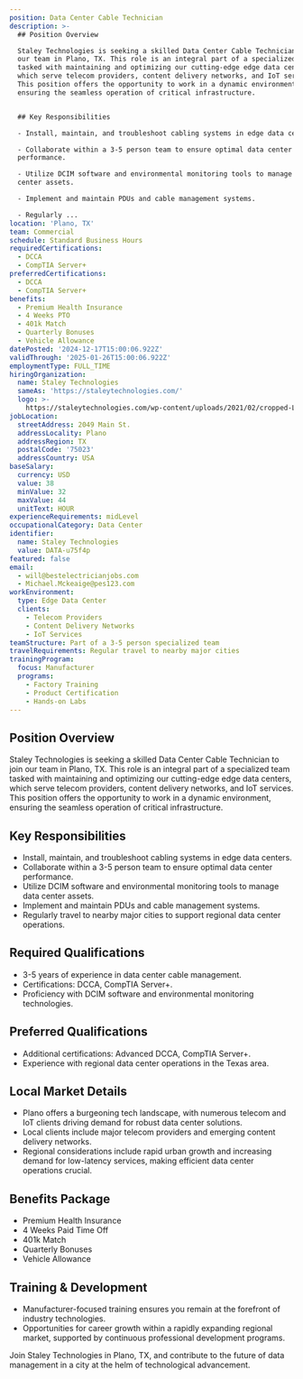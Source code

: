 ```yaml
---
position: Data Center Cable Technician
description: >-
  ## Position Overview

  Staley Technologies is seeking a skilled Data Center Cable Technician to join
  our team in Plano, TX. This role is an integral part of a specialized team
  tasked with maintaining and optimizing our cutting-edge edge data centers,
  which serve telecom providers, content delivery networks, and IoT services.
  This position offers the opportunity to work in a dynamic environment,
  ensuring the seamless operation of critical infrastructure.


  ## Key Responsibilities

  - Install, maintain, and troubleshoot cabling systems in edge data centers.

  - Collaborate within a 3-5 person team to ensure optimal data center
  performance.

  - Utilize DCIM software and environmental monitoring tools to manage data
  center assets.

  - Implement and maintain PDUs and cable management systems.

  - Regularly ...
location: 'Plano, TX'
team: Commercial
schedule: Standard Business Hours
requiredCertifications:
  - DCCA
  - CompTIA Server+
preferredCertifications:
  - DCCA
  - CompTIA Server+
benefits:
  - Premium Health Insurance
  - 4 Weeks PTO
  - 401k Match
  - Quarterly Bonuses
  - Vehicle Allowance
datePosted: '2024-12-17T15:00:06.922Z'
validThrough: '2025-01-26T15:00:06.922Z'
employmentType: FULL_TIME
hiringOrganization:
  name: Staley Technologies
  sameAs: 'https://staleytechnologies.com/'
  logo: >-
    https://staleytechnologies.com/wp-content/uploads/2021/02/cropped-Logo_StaleyTechnologies.png
jobLocation:
  streetAddress: 2049 Main St.
  addressLocality: Plano
  addressRegion: TX
  postalCode: '75023'
  addressCountry: USA
baseSalary:
  currency: USD
  value: 38
  minValue: 32
  maxValue: 44
  unitText: HOUR
experienceRequirements: midLevel
occupationalCategory: Data Center
identifier:
  name: Staley Technologies
  value: DATA-u75f4p
featured: false
email:
  - will@bestelectricianjobs.com
  - Michael.Mckeaige@pes123.com
workEnvironment:
  type: Edge Data Center
  clients:
    - Telecom Providers
    - Content Delivery Networks
    - IoT Services
teamStructure: Part of a 3-5 person specialized team
travelRequirements: Regular travel to nearby major cities
trainingProgram:
  focus: Manufacturer
  programs:
    - Factory Training
    - Product Certification
    - Hands-on Labs
---
```




## Position Overview
Staley Technologies is seeking a skilled Data Center Cable Technician to join our team in Plano, TX. This role is an integral part of a specialized team tasked with maintaining and optimizing our cutting-edge edge data centers, which serve telecom providers, content delivery networks, and IoT services. This position offers the opportunity to work in a dynamic environment, ensuring the seamless operation of critical infrastructure.

## Key Responsibilities
- Install, maintain, and troubleshoot cabling systems in edge data centers.
- Collaborate within a 3-5 person team to ensure optimal data center performance.
- Utilize DCIM software and environmental monitoring tools to manage data center assets.
- Implement and maintain PDUs and cable management systems.
- Regularly travel to nearby major cities to support regional data center operations.

## Required Qualifications
- 3-5 years of experience in data center cable management.
- Certifications: DCCA, CompTIA Server+.
- Proficiency with DCIM software and environmental monitoring technologies.

## Preferred Qualifications
- Additional certifications: Advanced DCCA, CompTIA Server+.
- Experience with regional data center operations in the Texas area.

## Local Market Details
- Plano offers a burgeoning tech landscape, with numerous telecom and IoT clients driving demand for robust data center solutions.
- Local clients include major telecom providers and emerging content delivery networks.
- Regional considerations include rapid urban growth and increasing demand for low-latency services, making efficient data center operations crucial.

## Benefits Package
- Premium Health Insurance
- 4 Weeks Paid Time Off
- 401k Match
- Quarterly Bonuses
- Vehicle Allowance

## Training & Development
- Manufacturer-focused training ensures you remain at the forefront of industry technologies.
- Opportunities for career growth within a rapidly expanding regional market, supported by continuous professional development programs.

Join Staley Technologies in Plano, TX, and contribute to the future of data management in a city at the helm of technological advancement.
